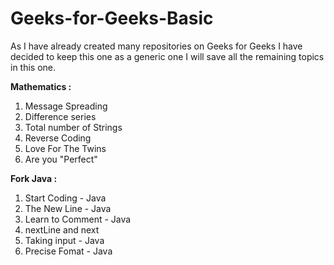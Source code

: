 # Geeks-for-Geeks-Basic

As I have already created many repositories on Geeks for Geeks I have decided to keep this one as a generic one I will save all the remaining topics in this one.

**Mathematics :**
1. Message Spreading 
2. Difference series 
3. Total number of Strings
4. Reverse Coding
5. Love For The Twins
6. Are you "Perfect" 

**Fork Java :**

1. Start Coding - Java
2. The New Line - Java
3. Learn to Comment - Java 
4. nextLine and next 
5. Taking input - Java
6. Precise Fomat - Java 

